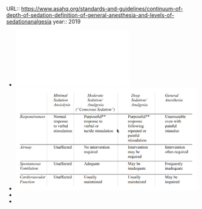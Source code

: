URL:: https://www.asahq.org/standards-and-guidelines/continuum-of-depth-of-sedation-definition-of-general-anesthesia-and-levels-of-sedationanalgesia
year:: 2019

- ![continuum-of-depth-of-sedation-definition-of-general-anesthesia-and-levels-of-sedation-analgesia.pdf](../assets/continuum-of-depth-of-sedation-definition-of-general-anesthesia-and-levels-of-sedation-analgesia_1682256456942_0.pdf)
- ![image.png](../assets/image_1682256497462_0.png)
-
-